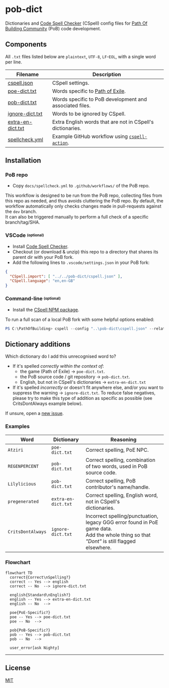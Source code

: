 # pob-dict

Dictionaries and [Code Spell Checker](https://cspell.org/) (CSpell) config files for [Path Of Building Community](https://github.com/PathOfBuildingCommunity/PathOfBuilding) (PoB) code development. 

## Components
All `.txt` files listed below are `plaintext`, `UTF-8`, `LF`-`EOL`, with a single word per line.

| Filename                       | Description
| ------------------------------ | -----------
| [cspell.json](cspell.json)   | CSpell settings.
| [poe-dict.txt](poe-dict.txt) | Words specific to [Path of Exile](https://www.pathofexile.com/).
| [pob-dict.txt](pob-dict.txt) | Words specific to PoB development and associated files.
| [ignore-dict.txt](ignore-dict.txt) | Words to be ignored by CSpell.
| [extra-en-dict.txt](extra-en-dict.txt) | Extra English words that are not in CSpell's dictionaries.
| [spellcheck.yml](docs/spellcheck.yml) | Example GitHub workflow using [`cspell-action`](https://github.com/streetsidesoftware/cspell-action).


## Installation

### PoB repo
* Copy `docs/spellcheck.yml` to `.github/workflows/` of the PoB repo.

This workflow is designed to be run from the PoB repo, collecting files from this repo as needed, and thus
avoids cluttering the PoB repo.  By default, the workflow automatically only checks changes made in pull-requests against the `dev` branch.  
It can also be triggered manually to perform a full check of a specific branch/tag/SHA.


### VSCode <sup><sub>(optional)</sub></sup>
* Install [Code Spell Checker](https://marketplace.visualstudio.com/items?itemName=streetsidesoftware.code-spell-checker).
* Checkout (or download & unzip) this repo to a directory that shares its parent dir with your PoB fork.
* Add the following lines to `.vscode/settings.json` in your PoB fork:
```json
{
  "CSpell.import": [ "../../pob-dict/cspell.json" ],
  "CSpell.language": "en,en-GB"
}
```


### Command-line <sup><sub>(optional)</sub></sup>
* Install the [CSpell NPM package](https://www.npmjs.com/package/cspell).

To run a full scan of a local PoB fork with some helpful options enabled:
```powershell
PS C:\PathOfBuilding> cspell --config "..\pob-dict\cspell.json" --relative --show-context --no-progress "**"
```

## Dictionary additions
Which dictionary do I add this unrecognised word to?
* If it's spelled *correctly within the context of*:
  * the game (Path of Exile) -> `poe-dict.txt`.
  * the PoB source code / git repository -> `pob-dict.txt`.
  * English, but not in CSpell's dictionaries -> `extra-en-dict.txt`
* If it's spelled *incorrectly* or doesn't fit anywhere else, and/or you want to suppress the warning -> `ignore-dict.txt`.  To reduce false negatives, please try to make this type of addition as specific as possible (see CritsDontAlways example below).

If unsure, open a [new issue](https://github.com/Nightblade/pob-dict/issues/new/choose).

### Examples
| Word              | Dictionary          | Reasoning
|-------------------|---------------------|------------------------------
| `Atziri`          | `poe-dict.txt`      | Correct spelling, PoE NPC.
| `REGENPERCENT`    | `pob-dict.txt`      | Correct spelling, combination of two words, used in PoB source code.
| `Lilylicious`     | `pob-dict.txt`      | Correct spelling, PoB contributor's name/handle.
| `pregenerated`    | `extra-en-dict.txt` | Correct spelling, English word, not in CSpell's<br /> dictionaries.
| `CritsDontAlways` | `ignore-dict.txt`   | Incorrect spelling/punctuation, legacy GGG error found in PoE game data.<br />Add the whole thing so that *"Dont"* is still flagged elsewhere.

### Flowchart
```mermaid
flowchart TD
  correct{Correct\nSpelling?}
  correct -- Yes --> english
  correct -- No  --> ignore-dict.txt

  english{Standard\nEnglish?}
  english -- Yes --> extra-en-dict.txt
  english -- No  -->

  poe{PoE-Specific?}
  poe -- Yes --> poe-dict.txt
  poe -- No  -->

  pob{PoB-Specific?}
  pob -- Yes --> pob-dict.txt
  pob -- No  --> 

  user_error[ask Nighty]
```
---

## License

[MIT](https://opensource.org/licenses/MIT)

